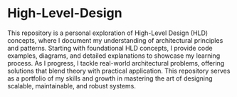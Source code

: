 # High-Level-Design
This repository is a personal exploration of High-Level Design (HLD) concepts, where I document my understanding of architectural principles and patterns. Starting with foundational HLD concepts, 
I provide code examples, diagrams, and detailed explanations to showcase my learning process.
As I progress, I tackle real-world architectural problems, offering solutions that blend theory with practical application. 
This repository serves as a portfolio of my skills and growth in mastering the art of designing scalable, maintainable, and robust systems.
